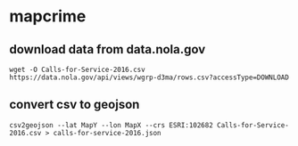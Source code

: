 # mapcrime

## download data from data.nola.gov
```
wget -O Calls-for-Service-2016.csv https://data.nola.gov/api/views/wgrp-d3ma/rows.csv?accessType=DOWNLOAD
```

## convert csv to geojson
```
csv2geojson --lat MapY --lon MapX --crs ESRI:102682 Calls-for-Service-2016.csv > calls-for-service-2016.json
```
